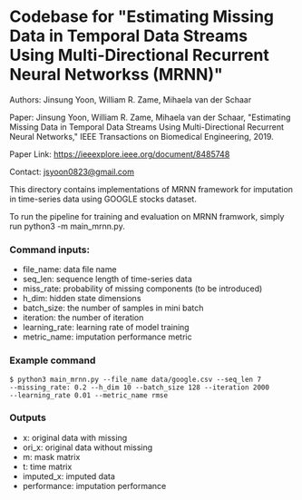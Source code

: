 # Codebase for "Estimating Missing Data in Temporal Data Streams Using Multi-Directional Recurrent Neural Networkss (MRNN)"

Authors: Jinsung Yoon, William R. Zame, Mihaela van der Schaar

Paper: Jinsung Yoon, William R. Zame, Mihaela van der Schaar, 
       "Estimating Missing Data in Temporal Data Streams Using 
       Multi-Directional Recurrent Neural Networks," 
       IEEE Transactions on Biomedical Engineering, 2019.
 
Paper Link: https://ieeexplore.ieee.org/document/8485748

Contact: jsyoon0823@gmail.com

This directory contains implementations of MRNN framework for imputation
in time-series data using GOOGLE stocks dataset.

To run the pipeline for training and evaluation on MRNN framwork, simply run 
python3 -m main_mrnn.py.

### Command inputs:

-   file_name: data file name
-   seq_len: sequence length of time-series data
-   miss_rate: probability of missing components (to be introduced)
-   h_dim: hidden state dimensions
-   batch_size: the number of samples in mini batch
-   iteration: the number of iteration
-   learning_rate: learning rate of model training
-   metric_name: imputation performance metric

### Example command

```shell
$ python3 main_mrnn.py --file_name data/google.csv --seq_len 7 
--missing_rate: 0.2 --h_dim 10 --batch_size 128 --iteration 2000
--learning_rate 0.01 --metric_name rmse
```

### Outputs

-   x: original data with missing
-   ori_x: original data without missing
-   m: mask matrix
-   t: time matrix
-   imputed_x: imputed data
-   performance: imputation performance